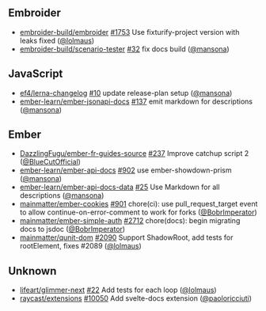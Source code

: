 ## Embroider

- [embroider-build/embroider]
  [#1753](https://github.com/embroider-build/embroider/pull/1753) Use
  fixturify-project version with leaks fixed ([@lolmaus])
- [embroider-build/scenario-tester]
  [#32](https://github.com/embroider-build/scenario-tester/pull/32) fix docs
  build ([@mansona])

## JavaScript

- [ef4/lerna-changelog] [#10](https://github.com/ef4/lerna-changelog/pull/10)
  update release-plan setup ([@mansona])
- [ember-learn/ember-jsonapi-docs]
  [#137](https://github.com/ember-learn/ember-jsonapi-docs/pull/137) emit
  markdown for descriptions ([@mansona])

## Ember

- [DazzlingFugu/ember-fr-guides-source]
  [#237](https://github.com/DazzlingFugu/ember-fr-guides-source/pull/237)
  Improve catchup script 2 ([@BlueCutOfficial])
- [ember-learn/ember-api-docs]
  [#902](https://github.com/ember-learn/ember-api-docs/pull/902) use
  ember-showdown-prism ([@mansona])
- [ember-learn/ember-api-docs-data]
  [#25](https://github.com/ember-learn/ember-api-docs-data/pull/25) Use Markdown
  for all descriptions ([@mansona])
- [mainmatter/ember-cookies]
  [#901](https://github.com/mainmatter/ember-cookies/pull/901) chore(ci): use
  pull_request_target event to allow continue-on-error-comment to work for forks
  ([@BobrImperator])
- [mainmatter/ember-simple-auth]
  [#2712](https://github.com/mainmatter/ember-simple-auth/pull/2712)
  chore(docs): begin migrating docs to jsdoc ([@BobrImperator])
- [mainmatter/qunit-dom]
  [#2090](https://github.com/mainmatter/qunit-dom/pull/2090) Support ShadowRoot,
  add tests for rootElement, fixes #2089 ([@lolmaus])

## Unknown

- [lifeart/glimmer-next] [#22](https://github.com/lifeart/glimmer-next/pull/22)
  Add tests for each loop ([@lolmaus])
- [raycast/extensions]
  [#10050](https://github.com/raycast/extensions/pull/10050) Add svelte-docs
  extension ([@paoloricciuti])

[@BlueCutOfficial]: https://github.com/BlueCutOfficial
[@BobrImperator]: https://github.com/BobrImperator
[@lolmaus]: https://github.com/lolmaus
[@mansona]: https://github.com/mansona
[@paoloricciuti]: https://github.com/paoloricciuti
[DazzlingFugu/ember-fr-guides-source]:
  https://github.com/DazzlingFugu/ember-fr-guides-source
[ef4/lerna-changelog]: https://github.com/ef4/lerna-changelog
[ember-learn/ember-api-docs-data]:
  https://github.com/ember-learn/ember-api-docs-data
[ember-learn/ember-api-docs]: https://github.com/ember-learn/ember-api-docs
[ember-learn/ember-jsonapi-docs]:
  https://github.com/ember-learn/ember-jsonapi-docs
[embroider-build/embroider]: https://github.com/embroider-build/embroider
[embroider-build/scenario-tester]:
  https://github.com/embroider-build/scenario-tester
[lifeart/glimmer-next]: https://github.com/lifeart/glimmer-next
[mainmatter/ember-cookies]: https://github.com/mainmatter/ember-cookies
[mainmatter/ember-simple-auth]: https://github.com/mainmatter/ember-simple-auth
[mainmatter/qunit-dom]: https://github.com/mainmatter/qunit-dom
[raycast/extensions]: https://github.com/raycast/extensions
